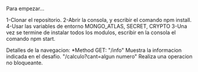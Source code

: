 Para empezar...

1-Clonar el repositorio.
2-Abrir la consola, y escribir el comando npm install.
4-Usar las variables de entorno MONGO_ATLAS, SECRET, CRYPTO
3-Una vez se termine de instalar todos los modulos, escribir en la consola el comando npm start.

Detalles de la navegacion:
*Method GET:
"/info" Muestra la informacion indicada en el desafio.
"/calculo?cant=algun numero" Realiza una operacion no bloqueante.


